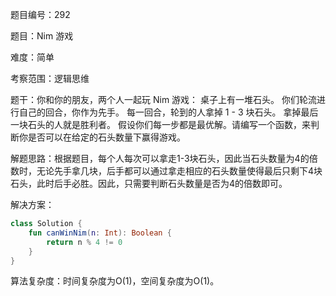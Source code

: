 题目编号：292

题目：Nim 游戏

难度：简单

考察范围：逻辑思维

题干：你和你的朋友，两个人一起玩 Nim 游戏：
桌子上有一堆石头。
你们轮流进行自己的回合，你作为先手。
每一回合，轮到的人拿掉 1 - 3 块石头。
拿掉最后一块石头的人就是胜利者。
假设你们每一步都是最优解。请编写一个函数，来判断你是否可以在给定的石头数量下赢得游戏。

解题思路：根据题目，每个人每次可以拿走1-3块石头，因此当石头数量为4的倍数时，无论先手拿几块，后手都可以通过拿走相应的石头数量使得最后只剩下4块石头，此时后手必胜。因此，只需要判断石头数量是否为4的倍数即可。

解决方案：

```kotlin
class Solution {
    fun canWinNim(n: Int): Boolean {
        return n % 4 != 0
    }
}
```

算法复杂度：时间复杂度为O(1)，空间复杂度为O(1)。